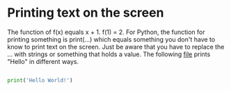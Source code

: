 # Printing text on the screen

The function of f(x) equals x + 1. f(1) = 2. For Python, the function for printing something is print(...) which equals something you don't have to know to print text on the screen. Just be aware that you have to replace the ... with strings or something that holds a value. The following [file](hello.py) prints "Hello" in different ways.

```python

print('Hello World!')

```


